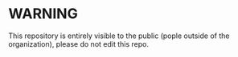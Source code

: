 # WARNING

This repository is entirely visible to the public (pople outside of the organization), please do not edit this repo.
